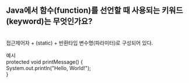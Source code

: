 <h2>Java에서 함수(function)를 선언할 때 사용되는 키워드(keyword)는 무엇인가요?</h2>

<br>접근제어자 + (static) + 반환타입 변수명(파라미터)로 구성되어 있다.

예시 <br>
protected void printMessage() {<br>
     System.out.println("Hello, World!");
 <br> }
